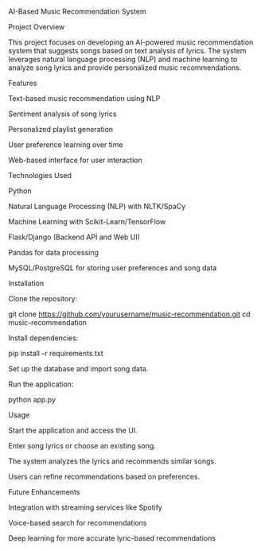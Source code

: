 AI-Based Music Recommendation System

Project Overview

This project focuses on developing an AI-powered music recommendation system that suggests songs based on text analysis of lyrics. The system leverages natural language processing (NLP) and machine learning to analyze song lyrics and provide personalized music recommendations.

Features

Text-based music recommendation using NLP

Sentiment analysis of song lyrics

Personalized playlist generation

User preference learning over time

Web-based interface for user interaction

Technologies Used

Python

Natural Language Processing (NLP) with NLTK/SpaCy

Machine Learning with Scikit-Learn/TensorFlow

Flask/Django (Backend API and Web UI)

Pandas for data processing

MySQL/PostgreSQL for storing user preferences and song data

Installation

Clone the repository:

git clone https://github.com/yourusername/music-recommendation.git
cd music-recommendation

Install dependencies:

pip install -r requirements.txt

Set up the database and import song data.

Run the application:

python app.py

Usage

Start the application and access the UI.

Enter song lyrics or choose an existing song.

The system analyzes the lyrics and recommends similar songs.

Users can refine recommendations based on preferences.

Future Enhancements

Integration with streaming services like Spotify

Voice-based search for recommendations

Deep learning for more accurate lyric-based recommendations
